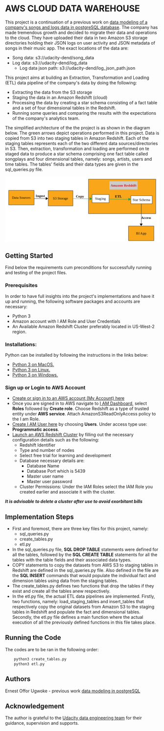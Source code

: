 # AWS CLOUD DATA WAREHOUSE
This project is a continuation of a previous work on [data modeling of a company's songs and logs data in postgreSQL database](https://gitlab.com/offor20/data_modeling_with_postgreSQL). The company has made tremendous growth and decided to migrate their data and operations to the cloud. They have uploaded their data in two Amazon S3 storage directories holding their JSON logs on user activity and JSON metadata of songs in their music app. The exact locations of the data are:
* Song data: s3://udacity-dend/song_data
* Log data: s3://udacity-dend/log_data
    * Log data json path: s3://udacity-dend/log_json_path.json

This project aims at building an Extraction, Transformation and Loading (ETL) data pipeline of the company's data by doing the following:
* Extracting the data from the S3 storage
* Staging the data in an Amazon Redshift (cloud)
* Processing the data by creating a star schema consisting of a fact table and a set of four dimensional tables in the Redshift.
* Running some queries and comparing the results with the expectations of the company's analytics team.

<p>
The simplified architecture of the the project is as shown in the diagram below. The green arrows depict operations performed in this project. Data is copied from S3 into two staging tables in Amazon Redshift. Each of the staging tables represents each of the two different data sources/directories in S3. Then,  extraction, transformation and loading are performed on te staged data to produce a star schema comprising one fact table called songplays and four dimensional tables, namely: songs, artists, users and time tables. The tables' fields and their data types are given in the sql_queries.py file.

![DWH Architecture](/images/dwh_achitect.png)
</p>

## Getting Started
Find below the requirements cum preconditions for successfully running and testing of the project files. 
### Prerequisites
In order to have full insights into the project's implementations and have it up and running, the following software packages and accounts are necessary:
*   Python 3
* Amazon account with I AM Role and User Credentials
* An Available Amazon Redshift Cluster preferably located in US-West-2 region.

### Installations:
Python can be installed by following the instructions in the links below:
* [Python 3 on MacOS.](https://docs.python-guide.org/starting/install3/osx/#install3-osx)
*  [Python 3 on Linux.](https://docs.python-guide.org/starting/install3/linux/#install3-linux)
* [Python 3 on Windows.](https://docs.python-guide.org/starting/install3/win/#install3-windows)
### Sign up or Login to AWS Account
* [Create or sign in to an AWS account (My Account) here](https://aws.amazon.com/premiumsupport/knowledge-center/create-and-activate-aws-account/)
* Once you are signed in to AWS navigate to [I AM Dashboard](https://console.aws.amazon.com/iam/), select **Roles** followed by **Create role**. Choose Redshift as a type of trusted entity under **AWS service**. Attach AmazonS3ReadOnlyAccess policy to the I am Role. 
* [Create I AM User here](https://console.aws.amazon.com/iam/) by choosing **Users**. Under access type use: **Programmatic access**.
* [Launch an AWS Redshift Cluster](https://console.aws.amazon.com/redshift/) by filling out the necessary configuration details such as the following:
    * Redshift Identifier
    * Type and number of nodes
    * Select free trial for learning and development
    * Database necessary details are:
        * Database Name
        * Database Port which is 5439
        * Master user name
        * Master user password
    * Cluster Permissions: Under the IAM Roles select the IAM Role you created earlier and associate it with the cluster.

***It is advisable to delete a cluster after use to avoid exorbitant bills*** 

## Implementation Steps
* First and foremost, there are three key files for this project, namely:
    * sql_queries.py
    * create_tables.py
    * etl.py
* In the sql_queries.py file, **SQL  DROP TABLE** statements were defined for all the tables, followed by the **SQL CREATE TABLE** statements for all the tables with the table fields and their associated data types.
* COPY statements to copy the datasets from AWS S3 to staging tables in Redshift are defined in the sql_queries.py file. Also defined in the file are the **SQL INSERT** commands that would populate the individual fact and dimension tables using data from the staging tables. 
* The create_tables.py defines two functions that drop the tables if they exist and create all the tables anew respectively.
* In the etl.py file, the actual ETL data pipelines are implemented. Firstly, two functions, namely: load_staging_tables and insert_tables that respectively copy the original datasets from Amazon S3 to the staging tables in Redshift and populate the fact and dimensional tables. Secondly, the etl.py file defines a main function where the actual execution of all the previously defined functions in this file takes place. 

## Running the Code
The codes are to be ran in the following order:
``` python3 sql_queries.py
    python3 create_tables.py
    python3 etl.py 
```
## Authors
Ernest Offor Ugwoke - previous work [data modeling in postgreSQL](https://gitlab.com/offor20/data_modeling_with_postgreSQL)

## Acknowledgement
The author is grateful to the [Udacity data engineering team](www.udacity.com) for their guidance, supervision and supports.

